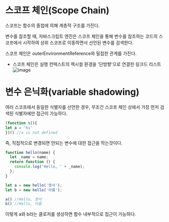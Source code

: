 # 스코프 체인(Scope Chain)

스코프는 함수의 중첩에 의해 계층적 구조를 가진다.   

변수를 참조할 때, 자바스크립트 엔진은 스코프 체인을 통해 변수를 참조하는 코드의 스코프에서 시작하여 상위 스코프로 이동하면서 선언된 변수를 검색한다.   

스코프 체인은 outerEnvironmentReference와 밀접한 관계를 가진다.   

- 스코프 체인은 실행 컨텍스트의 렉시컬 환경을 '단방향'으로 연결한 링크드 리스트
![image](https://user-images.githubusercontent.com/117622086/202654763-a394c4ac-6d4a-46a9-96d4-fc5a34ad3f5f.png)
   
     
# 변수 은닉화(variable shadowing)

여러 스코프에서 동일한 식별자를 선언한 경우, 무조건 스코프 체인 상에서 가장 먼저 검색된 식별자에만 접근이 가능하다.   
```js
(function s(){
let a = 'hi'
})() //a is not defined
```

즉, 직접적으로 변경되면 안되는 변수에 대한 접근을 막는것이다.   
```js
function hello(name) {
  let _name = name;
  return function () {
    console.log('Hello, ' + _name);
  };
}

let a = new hello('영서');
let b = new hello('아름');

a() //Hello, 영서
b() //Hello, 아름
```
이렇게 a와 b라는 클로저를 생성하면 함수 내부적으로 접근이 가능하다.
